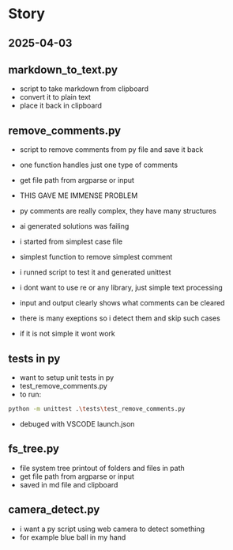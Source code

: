 # Story

**2025-04-03**
---

## markdown_to_text.py

- script to take markdown from clipboard
- convert it to plain text
- place it back in clipboard

## remove_comments.py

- script to remove comments from py file and save it back
- one function handles just one type of comments
- get file path from argparse or input

- THIS GAVE ME IMMENSE PROBLEM
- py comments are really complex, they have many structures
- ai generated solutions was failing
- i started from simplest case file 
- simplest function to remove simplest comment 
- i runned script to test it and generated unittest
- i dont want to use re or any library, just simple text processing
- input and output clearly shows what comments can be cleared
- there is many exeptions so i detect them and skip such cases
- if it is not simple it wont work

## tests in py

- want to setup unit tests in py
- test_remove_comments.py
- to run:
```sh
python -m unittest .\tests\test_remove_comments.py
```
- debuged with VSCODE launch.json

## fs_tree.py

- file system tree printout of folders and files in path
- get file path from argparse or input
- saved in md file and clipboard

## camera_detect.py

- i want a py script using web camera to detect something
- for example blue ball in my hand